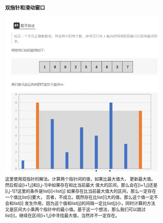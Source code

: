 ### 双指针和滑动窗口
![](./imgs/q1.jpg)
这里使用双指针的解法。计算两个指针间的值，如果比最大值大，
更新最大值。然后假设[i+1,j]和[i,j-1]中如果存在和比当前最大
值大的区间，那么会在[i+1,j]还是[i,j-1]?这里的条件是list[i]<list[j]
如果存在比当前最大值大的区间，那么一定存在一个值比list[i]要大，
否者，不成立。既然存在比list[i]大的值，那么这个值一定不会和list[i]
发生作用，因为这个值和list[j]的间隔一定比list[j]小，同时计算的方法
又是区间大小乘两个指针中的最小值。基于这一个想法，那么我们可以跳过
list[i]，继续在区间[i+1,j]中寻找最大值，当然并不一定存在。
